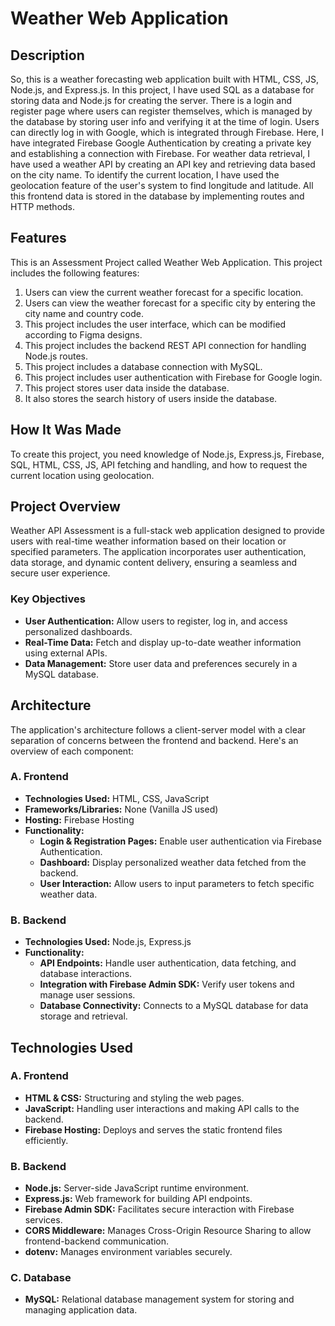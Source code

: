 # Weather Web Application

## Description

So, this is a weather forecasting web application built with HTML, CSS, JS, Node.js, and Express.js. In this project, I have used SQL as a database for storing data and Node.js for creating the server. There is a login and register page where users can register themselves, which is managed by the database by storing user info and verifying it at the time of login. Users can directly log in with Google, which is integrated through Firebase. Here, I have integrated Firebase Google Authentication by creating a private key and establishing a connection with Firebase. For weather data retrieval, I have used a weather API by creating an API key and retrieving data based on the city name. To identify the current location, I have used the geolocation feature of the user's system to find longitude and latitude. All this frontend data is stored in the database by implementing routes and HTTP methods.

## Features

This is an Assessment Project called Weather Web Application. This project includes the following features:

1. Users can view the current weather forecast for a specific location.
2. Users can view the weather forecast for a specific city by entering the city name and country code.
3. This project includes the user interface, which can be modified according to Figma designs.
4. This project includes the backend REST API connection for handling Node.js routes.
5. This project includes a database connection with MySQL.
6. This project includes user authentication with Firebase for Google login.
7. This project stores user data inside the database.
8. It also stores the search history of users inside the database.

## How It Was Made

To create this project, you need knowledge of Node.js, Express.js, Firebase, SQL, HTML, CSS, JS, API fetching and handling, and how to request the current location using geolocation.

## Project Overview

Weather API Assessment is a full-stack web application designed to provide users with real-time weather information based on their location or specified parameters. The application incorporates user authentication, data storage, and dynamic content delivery, ensuring a seamless and secure user experience.

### Key Objectives

- **User Authentication:** Allow users to register, log in, and access personalized dashboards.
- **Real-Time Data:** Fetch and display up-to-date weather information using external APIs.
- **Data Management:** Store user data and preferences securely in a MySQL database.

## Architecture

The application's architecture follows a client-server model with a clear separation of concerns between the frontend and backend. Here's an overview of each component:

### A. Frontend

- **Technologies Used:** HTML, CSS, JavaScript
- **Frameworks/Libraries:** None (Vanilla JS used)
- **Hosting:** Firebase Hosting
- **Functionality:**
  - **Login & Registration Pages:** Enable user authentication via Firebase Authentication.
  - **Dashboard:** Display personalized weather data fetched from the backend.
  - **User Interaction:** Allow users to input parameters to fetch specific weather data.

### B. Backend

- **Technologies Used:** Node.js, Express.js
- **Functionality:**
  - **API Endpoints:** Handle user authentication, data fetching, and database interactions.
  - **Integration with Firebase Admin SDK:** Verify user tokens and manage user sessions.
  - **Database Connectivity:** Connects to a MySQL database for data storage and retrieval.

## Technologies Used

### A. Frontend

- **HTML & CSS:** Structuring and styling the web pages.
- **JavaScript:** Handling user interactions and making API calls to the backend.
- **Firebase Hosting:** Deploys and serves the static frontend files efficiently.

### B. Backend

- **Node.js:** Server-side JavaScript runtime environment.
- **Express.js:** Web framework for building API endpoints.
- **Firebase Admin SDK:** Facilitates secure interaction with Firebase services.
- **CORS Middleware:** Manages Cross-Origin Resource Sharing to allow frontend-backend communication.
- **dotenv:** Manages environment variables securely.

### C. Database

- **MySQL:** Relational database management system for storing and managing application data.
